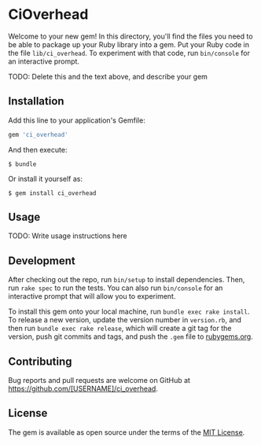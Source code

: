 # CiOverhead

Welcome to your new gem! In this directory, you'll find the files you need to be able to package up your Ruby library into a gem. Put your Ruby code in the file `lib/ci_overhead`. To experiment with that code, run `bin/console` for an interactive prompt.

TODO: Delete this and the text above, and describe your gem

## Installation

Add this line to your application's Gemfile:

```ruby
gem 'ci_overhead'
```

And then execute:

    $ bundle

Or install it yourself as:

    $ gem install ci_overhead

## Usage

TODO: Write usage instructions here

## Development

After checking out the repo, run `bin/setup` to install dependencies. Then, run `rake spec` to run the tests. You can also run `bin/console` for an interactive prompt that will allow you to experiment.

To install this gem onto your local machine, run `bundle exec rake install`. To release a new version, update the version number in `version.rb`, and then run `bundle exec rake release`, which will create a git tag for the version, push git commits and tags, and push the `.gem` file to [rubygems.org](https://rubygems.org).

## Contributing

Bug reports and pull requests are welcome on GitHub at https://github.com/[USERNAME]/ci_overhead.


## License

The gem is available as open source under the terms of the [MIT License](http://opensource.org/licenses/MIT).

